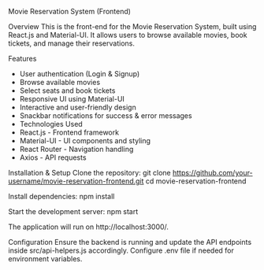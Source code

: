 Movie Reservation System (Frontend)

Overview
This is the front-end for the Movie Reservation System, built using React.js and Material-UI. It allows users to browse available movies, book tickets, and manage their reservations.

Features
* User authentication (Login & Signup)
* Browse available movies
* Select seats and book tickets
* Responsive UI using Material-UI
* Interactive and user-friendly design
* Snackbar notifications for success & error messages
* Technologies Used
* React.js - Frontend framework
* Material-UI - UI components and styling
* React Router - Navigation handling
* Axios - API requests

Installation & Setup
Clone the repository:
git clone https://github.com/your-username/movie-reservation-frontend.git
cd movie-reservation-frontend

Install dependencies:
npm install

Start the development server:
npm start

The application will run on http://localhost:3000/.

Configuration
Ensure the backend is running and update the API endpoints inside src/api-helpers.js accordingly.
Configure .env file if needed for environment variables.

